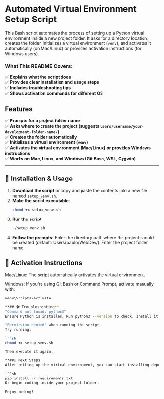 # Automated Virtual Environment Setup Script

This Bash script automates the process of setting up a Python virtual environment inside a new project folder. It asks for a directory location, creates the folder, initializes a virtual environment (`venv`), and activates it automatically (on Mac/Linux) or provides activation instructions (for Windows users).

### **What This README Covers:**
✅ **Explains what the script does**  
✅ **Provides clear installation and usage steps**  
✅ **Includes troubleshooting tips**  
✅ **Shows activation commands for different OS**  

## Features
✅ **Prompts for a project folder name**  
✅ **Asks where to create the project (suggests `Users/username/your-development-folder-name/`)**  
✅ **Creates the folder automatically**  
✅ **Initializes a virtual environment (`venv`)**  
✅ **Activates the virtual environment (Mac/Linux) or provides Windows instructions**  
✅ **Works on Mac, Linux, and Windows (Git Bash, WSL, Cygwin)**  

---

## 🔧 Installation & Usage

1. **Download the script** or copy and paste the contents into a new file named `setup_venv.sh`.  
2. **Make the script executable**:
   ```sh
   chmod +x setup_venv.sh
3. **Run the script**
   ```sh
   ./setup_venv.sh
4. **Follow the prompts:**
  Enter the directory path where the project should be created (default: Users/paulo/WebDev/).
  Enter the project folder name.

## 🎯 Activation Instructions
   Mac/Linux: The script automatically activates the virtual environment.
   
   Windows: If you're using Git Bash or Command Prompt, activate manually with:
   ```sh
   venv\Scripts\activate

**## 🛠️ Troubleshooting**
"Command not found: python3"
Ensure Python is installed. Run python3 --version to check. Install it from python.org if needed.

"Permission denied" when running the script
Try running:

```sh
chmod +x setup_venv.sh

Then execute it again.

**##🚀 Next Steps
After setting up the virtual environment, you can start installing dependencies:

```sh
pip install -r requirements.txt
Or begin coding inside your project folder.

Enjoy coding!
